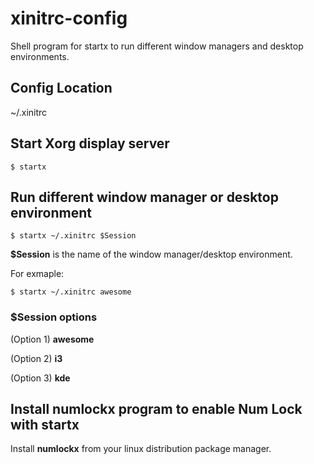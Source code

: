 # xinitrc-config
Shell program for startx to run different window managers and desktop environments.

## Config Location
~/.xinitrc

## Start Xorg display server
```
$ startx
```

## Run different window manager or desktop environment
```
$ startx ~/.xinitrc $Session
```
**$Session** is the name of the window manager/desktop environment. 

For exmaple:
```
$ startx ~/.xinitrc awesome
```

### $Session options
(Option 1) **awesome**

(Option 2) **i3**

(Option 3) **kde**

## Install numlockx program to enable Num Lock with startx
Install **numlockx** from your linux distribution package manager. 
